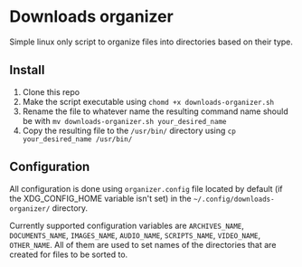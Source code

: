 # Downloads organizer
Simple linux only script to organize files into directories based on their type.

## Install
1. Clone this repo
2. Make the script executable using `chomd +x downloads-organizer.sh`
3. Rename the file to whatever name the resulting command name should be with `mv downloads-organizer.sh your_desired_name`
4. Copy the resulting file to the `/usr/bin/` directory using `cp your_desired_name /usr/bin/`

## Configuration
All configuration is done using `organizer.config` file located by default (if the XDG_CONFIG_HOME variable isn't set) in the `~/.config/downloads-organizer/` directory.

Currently supported configuration variables are `ARCHIVES_NAME`, `DOCUMENTS_NAME`, `IMAGES_NAME`, `AUDIO_NAME`, `SCRIPTS_NAME`, `VIDEO_NAME`, `OTHER_NAME`. All of them are used to set names of the directories that are created for files to be sorted to.